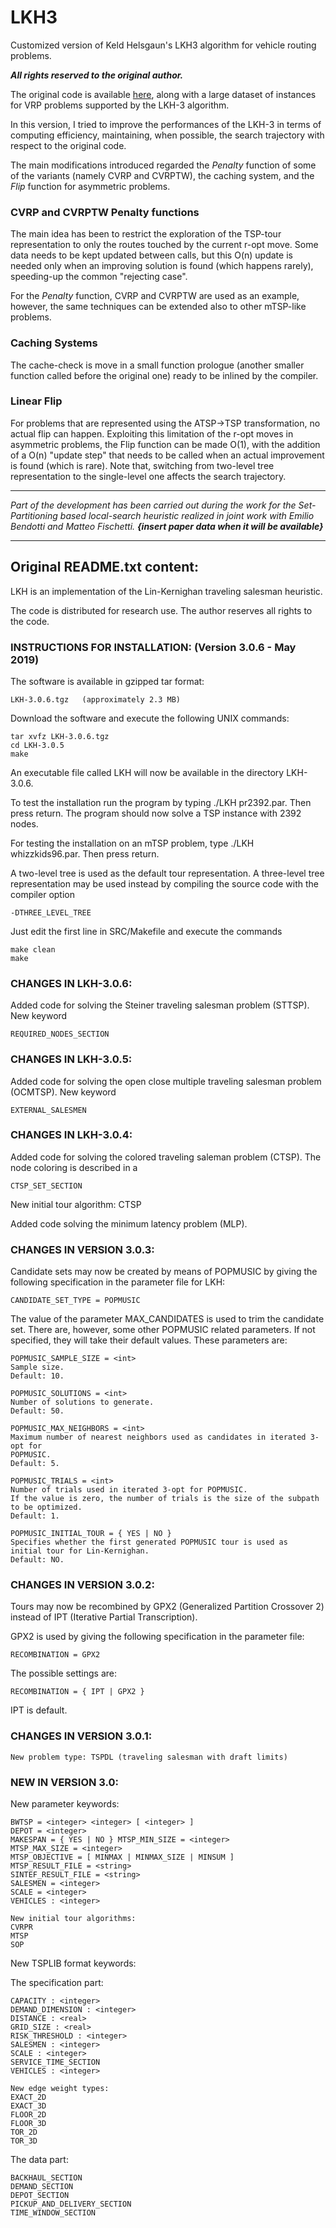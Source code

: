 # LKH3
Customized version of Keld Helsgaun's LKH3 algorithm for vehicle routing problems. 

__*All rights reserved to the original author.*__ 

The original code is available [here](http://webhotel4.ruc.dk/~keld/research/LKH-3), along with a large dataset of instances for VRP problems supported by the LKH-3 algorithm. 
 
In this version, I tried to improve the performances of the LKH-3 in terms of computing efficiency, maintaining, when possible, the search trajectory with respect to the original code. 

The main modifications introduced regarded the *Penalty* function of some of the variants (namely CVRP and CVRPTW), the caching system, and the *Flip* function for asymmetric problems.

### CVRP and CVRPTW Penalty functions
The main idea has been to restrict the exploration of the TSP-tour representation to only the routes touched by the current r-opt move.
Some data needs to be kept updated between calls, but this O(n) update is needed only when an improving solution is found (which happens rarely), speeding-up the common "rejecting case".

For the *Penalty* function, CVRP and CVRPTW are used as an example, however, the same techniques can be extended also to other mTSP-like problems.

### Caching Systems
The cache-check is move in a small function prologue (another smaller function called before the original one) ready to be inlined by the compiler.

### Linear Flip
For problems that are represented using the ATSP->TSP transformation, no actual flip can happen. Exploiting this limitation of the r-opt moves in asymmetric problems, the Flip function can be made O(1), with the addition of a O(n) "update step" that needs to be called when an actual improvement is found (which is rare).
Note that, switching from two-level tree representation to the single-level one affects the search trajectory.

---

*Part of the development has been carried out during the work for the Set-Partitioning based local-search heuristic realized in joint work with Emilio Bendotti and Matteo Fischetti.*
***{insert paper data when it will be available}***

---

## Original README.txt content:

LKH is an implementation of the Lin-Kernighan traveling salesman heuristic.

The code is distributed for research use. The author reserves all rights to 
the code.

### INSTRUCTIONS FOR INSTALLATION: (Version 3.0.6 - May 2019)

The software is available in gzipped tar format:

	LKH-3.0.6.tgz	(approximately 2.3 MB)

Download the software and execute the following UNIX commands:

  	tar xvfz LKH-3.0.6.tgz
   	cd LKH-3.0.5
	make

An executable file called LKH will now be available in the directory LKH-3.0.6.

To test the installation run the program by typing ./LKH pr2392.par. 
Then press return. The program should now solve a TSP instance with 2392 nodes.

For testing the installation on an mTSP problem, type ./LKH whizzkids96.par.
Then press return.

A two-level tree is used as the default tour representation. 
A three-level tree representation may be used instead by compiling the
source code with the compiler option 

	-DTHREE_LEVEL_TREE

Just edit the first line in SRC/Makefile and execute the commands

	make clean
	make

### CHANGES IN LKH-3.0.6:

Added code for solving the Steiner traveling salesman problem (STTSP). 
New keyword

    REQUIRED_NODES_SECTION

### CHANGES IN LKH-3.0.5:

Added code for solving the open close multiple traveling salesman problem (OCMTSP). 
New keyword

    EXTERNAL_SALESMEN


### CHANGES IN LKH-3.0.4:

Added code for solving the colored traveling saleman problem (CTSP). 
The node coloring is described in a

    CTSP_SET_SECTION

New initial tour algorithm: CTSP

Added code solving the minimum latency problem (MLP).

### CHANGES IN VERSION 3.0.3:

Candidate sets may now be created by means of POPMUSIC by giving the following
specification in the parameter file for LKH:

	CANDIDATE_SET_TYPE = POPMUSIC

The value of the parameter MAX_CANDIDATES is used to trim the candidate set.
There are, however, some other POPMUSIC related parameters. If not specified,
they will take their default values. These parameters are:

    POPMUSIC_SAMPLE_SIZE = <int>  
    Sample size.
    Default: 10.

    POPMUSIC_SOLUTIONS = <int> 
    Number of solutions to generate.
    Default: 50.

    POPMUSIC_MAX_NEIGHBORS = <int>
    Maximum number of nearest neighbors used as candidates in iterated 3-opt for
    POPMUSIC.
    Default: 5.

    POPMUSIC_TRIALS = <int>
    Number of trials used in iterated 3-opt for POPMUSIC. 
    If the value is zero, the number of trials is the size of the subpath
    to be optimized.
    Default: 1.

    POPMUSIC_INITIAL_TOUR = { YES | NO }
    Specifies whether the first generated POPMUSIC tour is used as
    initial tour for Lin-Kernighan.
    Default: NO.

### CHANGES IN VERSION 3.0.2:

Tours may now be recombined by GPX2 (Generalized Partition Crossover 2) 
instead of IPT (Iterative Partial Transcription). 

GPX2 is used by giving the following specification in the parameter file:

	RECOMBINATION = GPX2

The possible settings are:

	RECOMBINATION = { IPT | GPX2 } 

IPT is default.

	
### CHANGES IN VERSION 3.0.1:

    New problem type: TSPDL (traveling salesman with draft limits)

### NEW IN VERSION 3.0:
	
New parameter keywords:

	BWTSP = <integer> <integer> [ <integer> ]
	DEPOT = <integer>
	MAKESPAN = { YES | NO }	MTSP_MIN_SIZE = <integer>
	MTSP_MAX_SIZE = <integer>
	MTSP_OBJECTIVE = [ MINMAX | MINMAX_SIZE | MINSUM ]
	MTSP_RESULT_FILE = <string>
	SINTEF_RESULT_FILE = <string>
	SALESMEN = <integer>
	SCALE = <integer>
	VEHICLES : <integer>

	New initial tour algorithms:
	CVRPR
	MTSP
	SOP 

New TSPLIB format keywords:

The specification part: 

	CAPACITY : <integer>
	DEMAND_DIMENSION : <integer>
	DISTANCE : <real>
	GRID_SIZE : <real>
	RISK_THRESHOLD : <integer>
	SALESMEN : <integer>
	SCALE : <integer> 
	SERVICE_TIME_SECTION 
	VEHICLES : <integer>

	New edge weight types:	
	EXACT_2D
	EXACT_3D 
	FLOOR_2D
	FLOOR_3D
	TOR_2D
	TOR_3D 

The data part: 

	BACKHAUL_SECTION
	DEMAND_SECTION
	DEPOT_SECTION
	PICKUP_AND_DELIVERY_SECTION
	TIME_WINDOW_SECTION
